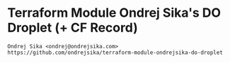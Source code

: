 # Terraform Module Ondrej Sika's DO Droplet (+ CF Record)

    Ondrej Sika <ondrej@ondrejsika.com>
    https://github.com/ondrejsika/terraform-module-ondrejsika-do-droplet

